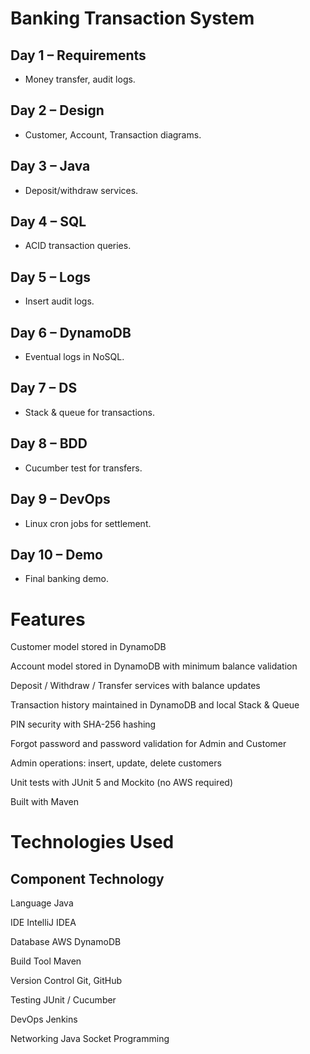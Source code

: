 # Banking Transaction System #

## Day 1 – Requirements
- Money transfer, audit logs.
  
## Day 2 – Design
- Customer, Account, Transaction diagrams.
  
## Day 3 – Java
- Deposit/withdraw services.
  
## Day 4 – SQL
- ACID transaction queries.
  
## Day 5 – Logs
- Insert audit logs.
  
## Day 6 – DynamoDB
- Eventual logs in NoSQL.
  
## Day 7 – DS
- Stack & queue for transactions.
  
## Day 8 – BDD
- Cucumber test for transfers.
  
## Day 9 – DevOps
- Linux cron jobs for settlement.
  
## Day 10 – Demo
- Final banking demo.

# Features #
Customer model stored in DynamoDB

Account model stored in DynamoDB with minimum balance validation

Deposit / Withdraw / Transfer services with balance updates

Transaction history maintained in DynamoDB and local Stack & Queue

PIN security with SHA-256 hashing

Forgot password and password validation for Admin and Customer

Admin operations: insert, update, delete customers

Unit tests with JUnit 5 and Mockito (no AWS required)

Built with Maven

# Technologies Used #

## Component	Technology ##

Language	Java

IDE	IntelliJ IDEA

Database	AWS DynamoDB

Build Tool	Maven

Version Control	Git, GitHub

Testing	JUnit / Cucumber

DevOps	 Jenkins

Networking	Java Socket Programming

